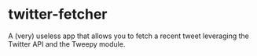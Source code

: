 # twitter-fetcher
A (very) useless app that allows you to fetch a recent tweet leveraging the Twitter API and the Tweepy module. 
